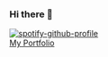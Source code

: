 ### Hi there 👋

<!--
**mayukh-chr/mayukh-chr** is a ✨ _special_ ✨ repository because its `README.md` (this file) appears on your GitHub profile.

Here are some ideas to get you started:

- 🔭 I’m currently working on ...
- 🌱 I’m currently learning ...
- 👯 I’m looking to collaborate on ...
- 🤔 I’m looking for help with ...
- 💬 Ask me about ...
- 📫 How to reach me: ...
- 😄 Pronouns: ...
- ⚡ Fun fact: ...
-->
[![spotify-github-profile](https://spotify-github-profile.vercel.app/api/view?uid=zuumtdcue8fsfcq8owwju8i8x&cover_image=false&theme=compact&show_offline=false&background_color=121212&interchange=true)](https://spotify-github-profile.vercel.app/api/view?uid=zuumtdcue8fsfcq8owwju8i8x&redirect=true)\
[My Portfolio](https://mayukh.simple.ink)
